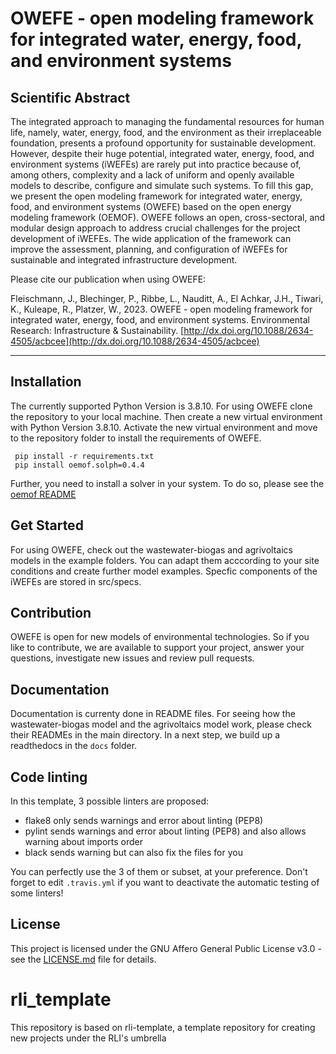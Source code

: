 # OWEFE - open modeling framework for integrated water, energy, food, and environment systems

## Scientific Abstract
The integrated approach to managing the fundamental resources for human life, namely, water, energy, food, and the environment as their irreplaceable foundation, presents a profound opportunity for sustainable development. However, despite their huge potential, integrated water, energy, food, and environment systems (iWEFEs) are rarely put into practice because of, among others, complexity and a lack of uniform and openly available models to describe, configure and simulate such systems. To fill this gap, we present the open modeling framework for integrated water, energy, food, and environment systems (OWEFE) based on the open energy modeling framework (OEMOF). OWEFE follows an open, cross-sectoral, and modular design approach to address crucial challenges for the project development of iWEFEs.  The wide application of the framework can improve the assessment, planning, and configuration of iWEFEs for sustainable and integrated infrastructure development.

Please cite our publication when using OWEFE:

Fleischmann, J., Blechinger, P., Ribbe, L., Nauditt, A., El Achkar, J.H., Tiwari, K., Kuleape, R., Platzer, W., 2023. OWEFE - open modeling framework for integrated water, energy, food, and environment systems. Environmental Research: Infrastructure & Sustainability. [http://dx.doi.org/10.1088/2634-4505/acbcee](http://dx.doi.org/10.1088/2634-4505/acbcee)



___
## Installation

The currently supported Python Version is 3.8.10. For using OWEFE clone the repository to your local machine. Then create a new virtual environment with Python Version 3.8.10. Activate the new virtual environment and move to the repository folder to install the requirements of OWEFE.

     pip install -r requirements.txt
     pip install oemof.solph=0.4.4

Further, you need to install a solver in your system. To do so, please see the [oemof README](https://github.com/oemof/oemof-solph#readme)

## Get Started

For using OWEFE, check out the wastewater-biogas and agrivoltaics models in the example folders. You can adapt them acccording to your site conditions and create further model examples. Specfic components of the iWEFEs are stored in src/specs.

## Contribution

OWEFE is open for new models of environmental technologies. So if you like to contribute, we are available to support your project, answer your questions, investigate new issues and review pull requests.


## Documentation

Documentation is currenty done in README files. For seeing how the wastewater-biogas model and the agrivoltaics model work, please check their READMEs in the main directory. In a next step, we build up a readthedocs in the `docs` folder.

## Code linting

In this template, 3 possible linters are proposed:
- flake8 only sends warnings and error about linting (PEP8)
- pylint sends warnings and error about linting (PEP8) and also allows warning about imports order
- black sends warning but can also fix the files for you

You can perfectly use the 3 of them or subset, at your preference. Don't forget to edit `.travis.yml` if you want to deactivate the automatic testing of some linters!

## License

This project is licensed under the GNU Affero General Public License v3.0 - see the [LICENSE.md](https://github.com/rl-institut/OWEFE/blob/master/LICENSE) file for details.

# rli_template

This repository is based on rli-template, a template repository for creating new projects under the RLI's umbrella
